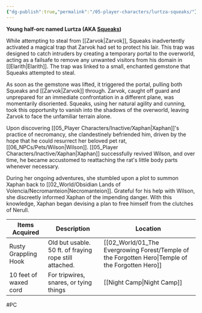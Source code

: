 ```yaml
---
{"dg-publish":true,"permalink":"/05-player-characters/lurtza-squeaks/"}
---
```



**Young half-orc named Lurtza (AKA [Squeaks](https://www.dndbeyond.com/characters/87773447))**

While attempting to steal from [[Zarvok\|Zarvok]], Squeaks inadvertently activated a magical trap that Zarvok had set to protect his lair. This trap was designed to catch intruders by creating a temporary portal to the overworld, acting as a failsafe to remove any unwanted visitors from his domain in [[Elarith\|Elarith]]. The trap was linked to a small, enchanted gemstone that Squeaks attempted to steal.

As soon as the gemstone was lifted, it triggered the portal, pulling both Squeaks and [[Zarvok\|Zarvok]] through. Zarvok, caught off guard and unprepared for an immediate confrontation in a different plane, was momentarily disoriented. Squeaks, using her natural agility and cunning, took this opportunity to vanish into the shadows of the overworld, leaving Zarvok to face the unfamiliar terrain alone.

Upon discovering [[05_Player Characters/Inactive/Xaphan\|Xaphan]]'s practice of necromancy, she clandestinely befriended him, driven by the hope that he could resurrect her beloved pet rat, [[06_NPCs/Pets/Wilson\|Wilson]]. [[05_Player Characters/Inactive/Xaphan\|Xaphan]] successfully revived Wilson, and over time, he became accustomed to reattaching the rat's little body parts whenever necessary. 

During her ongoing adventures, she stumbled upon a plot to summon Xaphan back to [[02_World/Obsidian Lands of Volencia/Necromanteion\|Necromanteion]]. Grateful for his help with Wilson, she discreetly informed Xaphan of the impending danger. With this knowledge, Xaphan began devising a plan to free himself from the clutches of Nerull.


| Items Acquired        | Description                                            | Location                         |
| --------------------- | ------------------------------------------------------ | -------------------------------- |
| Rusty Grappling Hook  | Old but usable. 50 ft. of fraying rope still attached. | [[02_World/01_The Evergrowing Forest/Temple of the Forgotten Hero\|Temple of the Forgotten Hero]] |
| 10 feet of waxed cord | For tripwires, snares, or tying things                 | [[Night Camp\|Night Camp]]                   |



#PC
